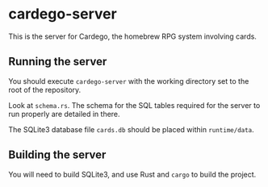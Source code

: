 # cardego-server

This is the server for Cardego, the homebrew RPG system involving cards.

## Running the server

You should execute `cardego-server` with the working directory set to
the root of the repository.

Look at `schema.rs`. The schema for the SQL tables required for the
server to run properly are detailed in there.

The SQLite3 database file `cards.db` should be placed within
`runtime/data`. 

## Building the server

You will need to build SQLite3, and use Rust and `cargo` to build the
project.


